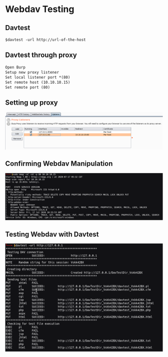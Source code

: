 # Webdav Testing

## Davtest

```
$davtest -url http://url-of-the-host
```

## Davtest through proxy

```
Open Burp
Setup new proxy listener
Set local listener port *(80) 
Set remote host (10.10.10.15)
Set remote port (80)
```

## Setting up proxy 

![Davtest-01](https://github.com/billburn/penetration-testing/blob/master/Webdav/Images/davtest-01.png)

## Confirming Webdav Manipulation

![Davtest-02](https://github.com/billburn/penetration-testing/blob/master/Webdav/Images/davtest-02.png)

## Testing Webdav with Davtest

![Davtest-03](https://github.com/billburn/penetration-testing/blob/master/Webdav/Images/davtest-03.png)